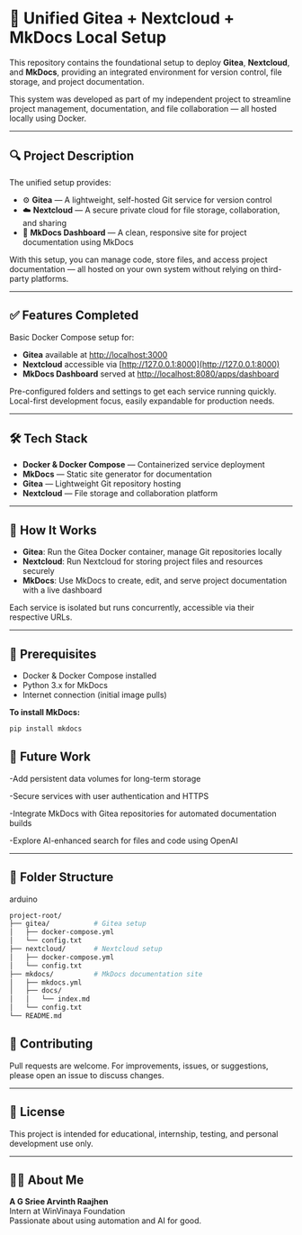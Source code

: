 # 🚀 Unified Gitea + Nextcloud + MkDocs Local Setup

This repository contains the foundational setup to deploy **Gitea**, **Nextcloud**, and **MkDocs**, providing an integrated environment for version control, file storage, and project documentation.

This system was developed as part of my independent project to streamline project management, documentation, and file collaboration — all hosted locally using Docker.

---

## 🔍 Project Description

The unified setup provides:

- ⚙️ **Gitea** — A lightweight, self-hosted Git service for version control  
- ☁️ **Nextcloud** — A secure private cloud for file storage, collaboration, and sharing  
- 📖 **MkDocs Dashboard** — A clean, responsive site for project documentation using MkDocs  

With this setup, you can manage code, store files, and access project documentation — all hosted on your own system without relying on third-party platforms.

---

## ✅ Features Completed

Basic Docker Compose setup for:

- **Gitea** available at [http://localhost:3000](http://localhost:3000)  
- **Nextcloud** accessible via [http://127.0.0.1:8000](http://127.0.0.1:8000)  
- **MkDocs Dashboard** served at [http://localhost:8080/apps/dashboard](http://localhost:8080/apps/dashboard)  

Pre-configured folders and settings to get each service running quickly.  
Local-first development focus, easily expandable for production needs.

---

## 🛠️ Tech Stack

- **Docker & Docker Compose** — Containerized service deployment  
- **MkDocs** — Static site generator for documentation  
- **Gitea** — Lightweight Git repository hosting  
- **Nextcloud** — File storage and collaboration platform  

---

## 🚀 How It Works

- **Gitea**: Run the Gitea Docker container, manage Git repositories locally  
- **Nextcloud**: Run Nextcloud for storing project files and resources securely  
- **MkDocs**: Use MkDocs to create, edit, and serve project documentation with a live dashboard  

Each service is isolated but runs concurrently, accessible via their respective URLs.

---

## 📌 Prerequisites

- Docker & Docker Compose installed  
- Python 3.x for MkDocs  
- Internet connection (initial image pulls)  

**To install MkDocs:**  
```bash
pip install mkdocs
```

## 📝 Future Work
-Add persistent data volumes for long-term storage

-Secure services with user authentication and HTTPS

-Integrate MkDocs with Gitea repositories for automated documentation builds

-Explore AI-enhanced search for files and code using OpenAI

---

## 📂 Folder Structure
arduino
```bash
project-root/
├── gitea/           # Gitea setup  
│   ├── docker-compose.yml  
│   └── config.txt  
├── nextcloud/       # Nextcloud setup  
│   ├── docker-compose.yml  
│   └── config.txt  
├── mkdocs/          # MkDocs documentation site  
│   ├── mkdocs.yml  
│   ├── docs/  
│   │   └── index.md  
│   └── config.txt  
└── README.md  
```

## 🤝 Contributing
Pull requests are welcome. For improvements, issues, or suggestions, please open an issue to discuss changes.

---

## 📄 License
This project is intended for educational, internship, testing, and personal development use only.

---

## 🙋‍♂️ About Me
**A G Sriee Arvinth Raajhen**                                                                                                                                                  
Intern at WinVinaya Foundation  
Passionate about using automation and AI for good.

